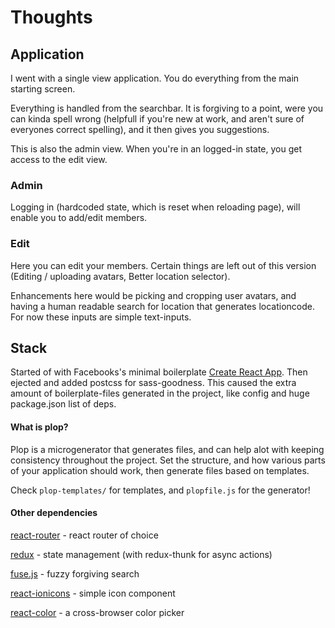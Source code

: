 # Thoughts


## Application
I went with a single view application. You do everything from the main starting screen.

Everything is handled from the searchbar. It is forgiving to a point, were you can kinda spell wrong (helpfull if you're new at work, and aren't sure of everyones correct spelling), and it then gives you suggestions.

This is also the admin view. When you're in an logged-in state, you get access to the edit view.

### Admin
Logging in (hardcoded state, which is reset when reloading page), will enable you to add/edit members. 

### Edit
Here you can edit your members. Certain things are left out of this version (Editing / uploading avatars, Better location selector).

Enhancements here would be picking and cropping user avatars, and having a human readable search for location that generates locationcode. For now these inputs are simple text-inputs.



## Stack

Started of with Facebooks's minimal boilerplate [Create React App](https://github.com/facebookincubator/create-react-app). Then ejected and added postcss for sass-goodness. This caused the extra amount of boilerplate-files generated in the project, like config and huge package.json list of deps. 


#### What is plop?
Plop is a microgenerator that generates files, and can help alot with keeping consistency throughout the project. Set the structure, and how various parts of your application should work, then generate files based on templates.

Check `plop-templates/` for templates, and `plopfile.js` for the generator!


#### Other dependencies

[react-router](https://github.com/ReactTraining/react-router) - react router of choice

[redux](https://github.com/reactjs/redux) - state management (with redux-thunk for async actions)

[fuse.js](https://github.com/krisk/Fuse) - fuzzy forgiving search 

[react-ionicons](https://github.com/zamarrowski/react-ionicons/) - simple icon component

[react-color](https://github.com/casesandberg/react-color) - a cross-browser color picker

